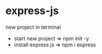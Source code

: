 # express-js

new project
in terminal
- start new project => npm init -y 
- install express js =>  npm i express
